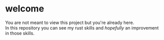 # welcome  
You are not meant to view this project but you're already here.   
In this repository you can see my rust skills and *hopefully* an improvement in those skills.   
